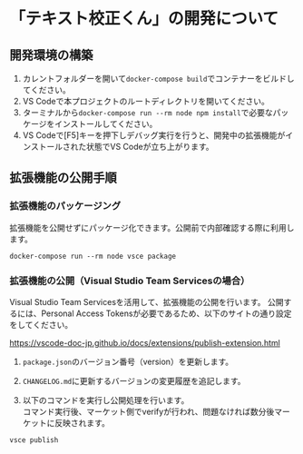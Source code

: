 # 「テキスト校正くん」の開発について

## 開発環境の構築

1. カレントフォルダーを開いて`docker-compose build`でコンテナーをビルドしてください。
2. VS Codeで本プロジェクトのルートディレクトリを開いてください。
2. ターミナルから`docker-compose run --rm node npm install`で必要なパッケージをインストールしてください。
3. VS Codeで[F5]キーを押下しデバッグ実行を行うと、開発中の拡張機能がインストールされた状態でVS Codeが立ち上がります。

## 拡張機能の公開手順
### 拡張機能のパッケージング

拡張機能を公開せずにパッケージ化できます。公開前で内部確認する際に利用します。

```shell
docker-compose run --rm node vsce package
````

### 拡張機能の公開（Visual Studio Team Servicesの場合）

Visual Studio Team Servicesを活用して、拡張機能の公開を行います。
公開するには、Personal Access Tokensが必要であるため、以下のサイトの通り設定をしてください。

https://vscode-doc-jp.github.io/docs/extensions/publish-extension.html

1. `package.json`のバージョン番号（version）を更新します。

2. `CHANGELOG.md`に更新するバージョンの変更履歴を追記します。

3. 以下のコマンドを実行し公開処理を行います。  
  コマンド実行後、マーケット側でverifyが行われ、問題なければ数分後マーケットに反映されます。
  ```shell
  vsce publish
  ```
